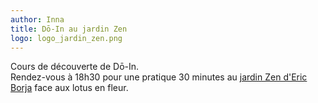 ```yaml
---
author: Inna
title: Dō-In au jardin Zen
logo: logo_jardin_zen.png
---
```

Cours de découverte de Dō-In.  
Rendez-vous à 18h30 pour une pratique 30 minutes au [jardin Zen d'Eric Borja](http://www.erikborja.fr/) face aux lotus en fleur.
